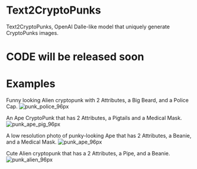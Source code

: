 # Text2CryptoPunks
Text2CryptoPunks, OpenAI Dalle-like model that uniquely generate CryptoPunks images.

# CODE will be released soon

# Examples
Funny looking Alien cryptopunk with 2 Attributes, a Big Beard, and a Police Cap.
![punk_police_96px](https://user-images.githubusercontent.com/13318497/130618487-790dc315-c033-4ba1-a82f-8b61a697b202.png)

An Ape CryptoPunk that has 2 Attributes, a Pigtails and a Medical Mask.
![punk_ape_pig_96px](https://user-images.githubusercontent.com/13318497/130618553-9976d668-c383-406a-907c-ef337d713dcf.png)

A low resolution photo of punky-looking Ape that has 2 Attributes, a Beanie, and a Medical Mask.
![punk_ape_96px](https://user-images.githubusercontent.com/13318497/130618846-ef676f3f-0370-45f1-87e0-301dd3d0873d.png)

Cute Alien cryptopunk that has a 2 Attributes, a Pipe, and a Beanie.
![punk_alien_96px](https://user-images.githubusercontent.com/13318497/130619058-ba1c61d3-acde-42d3-9ee3-d214b349df79.png)


